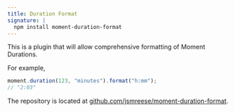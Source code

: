 ```yaml
---
title: Duration Format
signature: |
  npm install moment-duration-format
---
```



This is a plugin that will allow comprehensive formatting of Moment Durations.

For example,

```javascript
moment.duration(123, "minutes").format("h:mm");
// "2:03"
```

The repository is located at [github.com/jsmreese/moment-duration-format](https://github.com/jsmreese/moment-duration-format).
